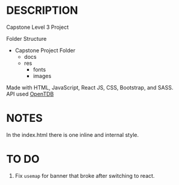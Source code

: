 # DESCRIPTION

Capstone Level 3 Project

Folder Structure

- Capstone Project Folder
  - docs
  - res
    - fonts
    - images

Made with HTML, JavaScript, React JS, CSS, Bootstrap, and SASS.<br>
API used [OpenTDB](https://opentdb.com/api_config.php)

# NOTES

In the index.html there is one inline and internal style.

# TO DO

1. Fix `usemap` for banner that broke after switching to react.
